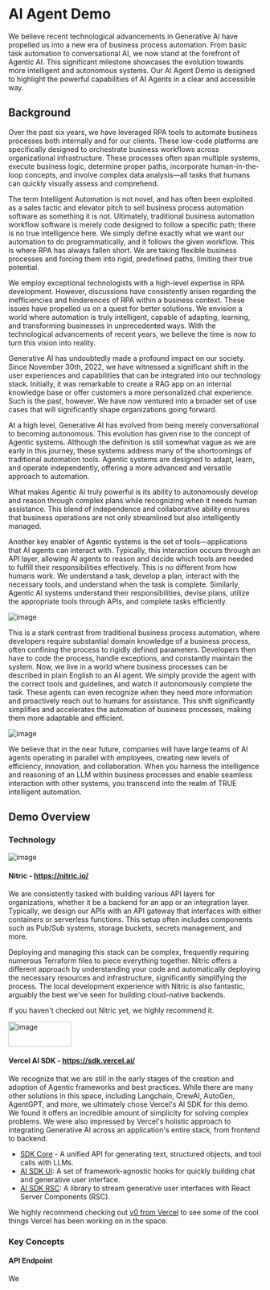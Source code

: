 # AI Agent Demo

We believe recent technological advancements in Generative AI have propelled us into a new era of business process automation. From basic task automation to conversational AI, we now stand at the forefront of Agentic AI. This significant milestone showcases the evolution towards more intelligent and autonomous systems. Our AI Agent Demo is designed to highlight the powerful capabilities of AI Agents in a clear and accessible way.

## Background

Over the past six years, we have leveraged RPA tools to automate business processes both internally and for our clients. These low-code platforms are specifically designed to orchestrate business workflows across organizational infrastructure. These processes often span multiple systems, execute business logic, determine proper paths, incorporate human-in-the-loop concepts, and involve complex data analysis—all tasks that humans can quickly visually assess and comprehend. 

The term Intelligent Automation is not novel, and has often been exploited as a sales tactic and elevator pitch to sell business process automation software as something it is not. Ultimately, traditional business automation workflow software is merely code designed to follow a specific path; there is no true intelligence here. We simply define exactly what we want our automation to do programmatically, and it follows the given workflow. This is where RPA has always fallen short. We are taking flexible business processes and forcing them into rigid, predefined paths, limiting their true potential.

We employ exceptional technologists with a high-level expertise in RPA development. However, discussions have consistently arisen regarding the inefficiencies and hinderences of RPA within a business context. These issues have propelled us on a quest for better solutions. We envision a world where automation is truly intelligent, capable of adapting, learning, and transforming businesses in unprecedented ways. With the technological advancements of recent years, we believe the time is now to turn this vision into reality.

Generative AI has undoubtedly made a profound impact on our society. Since November 30th, 2022, we have witnessed a significant shift in the user experiences and capabilities that can be integrated into our technology stack. Initially, it was remarkable to create a RAG app on an internal knowledge base or offer customers a more personalized chat experience. Such is the past, however. We have now ventured into a broader set of use cases that will significantly shape organizations going forward.

At a high level, Generative AI has evolved from being merely conversational to becoming autonomous. This evolution has given rise to the concept of Agentic systems. Although the definition is still somewhat vague as we are early in this journey, these systems address many of the shortcomings of traditional automation tools. Agentic systems are designed to adapt, learn, and operate independently, offering a more advanced and versatile approach to automation.

What makes Agentic AI truly powerful is its ability to autonomously develop and reason through complex plans while recognizing when it needs human assistance. This blend of independence and collaborative ability ensures that business operations are not only streamlined but also intelligently managed.

Another key enabler of Agentic systems is the set of tools—applications that AI agents can interact with. Typically, this interaction occurs through an API layer, allowing AI agents to reason and decide which tools are needed to fulfill their responsibilities effectively. This is no different from how humans work. We understand a task, develop a plan, interact with the necessary tools, and understand when the task is complete. Similarly, Agentic AI systems understand their responsibilities, devise plans, utilize the appropriate tools through APIs, and complete tasks efficiently.

![image](https://github.com/user-attachments/assets/bd5b4048-9474-4ac8-b730-3e04010a7994)

This is a stark contrast from traditional business process automation, where developers require substantial domain knowledge of a business process, often confining the process to rigidly defined parameters. Developers then have to code the process, handle exceptions, and constantly maintain the system. Now, we live in a world where business processes can be described in plain English to an AI agent. We simply provide the agent with the correct tools and guidelines, and watch it autonomously complete the task. These agents can even recognize when they need more information and proactively reach out to humans for assistance. This shift significantly simplifies and accelerates the automation of business processes, making them more adaptable and efficient.

![image](https://github.com/user-attachments/assets/2379e915-73eb-4658-a98d-dc5784495e0b)

We believe that in the near future, companies will have large teams of AI agents operating in parallel with employees, creating new levels of efficiency, innovation, and collaboration. When you harness the intelligence and reasoning of an LLM within business processes and enable seamless interaction with other systems, you transcend into the realm of TRUE intelligent automation.

## Demo Overview

### Technology

![image](https://github.com/user-attachments/assets/94ec57fb-3973-4810-8a14-764cbdcd1852)

#### Nitric - https://nitric.io/

We are consistently tasked with building various API layers for organizations, whether it be a backend for an app or an integration layer. Typically, we design our APIs with an API gateway that interfaces with either containers or serverless functions. This setup often includes components such as Pub/Sub systems, storage buckets, secrets management, and more.

Deploying and managing this stack can be complex, frequently requiring numerous Terraform files to piece everything together. Nitric offers a different approach by understanding your code and automatically deploying the necessary resources and infrastructure, significantly simplifying the process. The local development experience with Nitric is also fantastic, arguably the best we've seen for building cloud-native backends.

If you haven't checked out Nitric yet, we highly recommend it.

<img src="https://github.com/user-attachments/assets/48a0218b-7aa7-412f-b6fc-7be507c665e8" alt="image" width="125" height="50">

#### Vercel AI SDK - https://sdk.vercel.ai/

We recognize that we are still in the early stages of the creation and adoption of Agentic frameworks and best practices. While there are many other solutions in this space, including Langchain, CrewAI, AutoGen, AgentGPT, and more, we ultimately chose Vercel's AI SDK for this demo. We found it offers an incredible amount of simplicity for solving complex problems. We were also impressed by Vercel's holistic approach to integrating Generative AI across an application's entire stack, from frontend to backend.

- [SDK Core](https://sdk.vercel.ai/docs/ai-sdk-core) - A unified API for generating text, structured objects, and tool calls with LLMs.
- [AI SDK UI](https://sdk.vercel.ai/docs/ai-sdk-ui): A set of framework-agnostic hooks for quickly building chat and generative user interface.
- [AI SDK RSC](https://sdk.vercel.ai/docs/ai-sdk-rsc): A library to stream generative user interfaces with React Server Components (RSC).

We highly recommend checking out [v0 from Vercel](https://v0.dev/) to see some of the cool things Vercel has been working on in the space. 


### Key Concepts

#### API Endpoint

We




